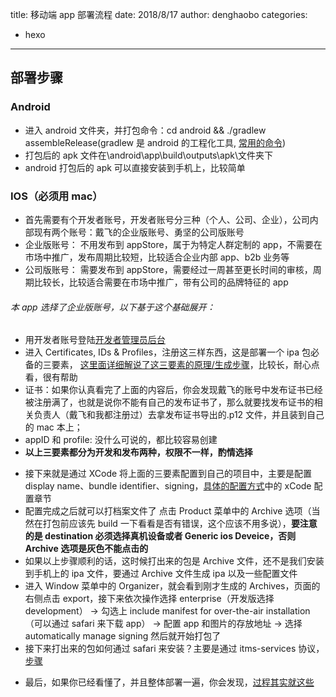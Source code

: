 title: 移动端 app 部署流程
date: 2018/8/17
author: denghaobo
categories:

- hexo

---

## 部署步骤

### Android

- 进入 android 文件夹，并打包命令：cd android && ./gradlew assembleRelease(gradlew 是 android 的工程化工具, [常用的命令](https://blog.csdn.net/zhihui_520/article/details/53783347))
- 打包后的 apk 文件在\android\app\build\outputs\apk\文件夹下
- android 打包后的 apk 可以直接安装到手机上，比较简单

### IOS（必须用 mac）

- 首先需要有个开发者账号，开发者账号分三种（个人、公司、企业），公司内部现有两个账号：戴飞的企业版账号、勇坚的公司版账号
- 企业版账号： 不用发布到 appStore，属于为特定人群定制的 app，不需要在市场中推广，发布周期比较短，比较适合企业内部 app、b2b 业务等
- 公司版账号： 需要发布到 appStore，需要经过一周甚至更长时间的审核，周期比较长，比较适合需要在市场中推广，带有公司的品牌特征的 app

###### 本 app 选择了企业版账号，以下基于这个基础展开：

- 用开发者账号登陆[开发者管理员后台](https://developer.apple.com/account/)
- 进入 Certificates, IDs & Profiles，注册这三样东西，这是部署一个 ipa 包必备的三要素， [这里面详细解说了这三要素的原理/生成步骤](https://www.cnblogs.com/A--G/p/4627590.html)，比较长，耐心点看，很有帮助
- 证书：如果你认真看完了上面的内容后，你会发现戴飞的账号中发布证书已经被注册满了，也就是说你不能有自己的发布证书了，那么就要找发布证书的相关负责人（戴飞和我都注册过）去拿发布证书导出的.p12 文件，并且装到自己的 mac 本上；
- appID 和 profile: 没什么可说的，都比较容易创建
- **以上三要素都分为开发和发布两种，权限不一样，酌情选择**

* 接下来就是通过 XCode 将上面的三要素配置到自己的项目中，主要是配置 display name、bundle identifier、signing，[具体的配置方式](https://www.jianshu.com/p/c8e86f62687a)中的 xCode 配置章节
* 配置完成之后就可以打档案文件了 点击 Product 菜单中的 Archive 选项（当然在打包前应该先 build 一下看看是否有错误，这个应该不用多说），**要注意的是 destination 必须选择真机设备或者 Generic ios Deveice，否则 Archive 选项是灰色不能点击的**
* 如果以上步骤顺利的话，这时候打出来的包是 Archive 文件，还不是我们安装到手机上的 ipa 文件，要通过 Archive 文件生成 ipa 以及一些配置文件
* 进入 Window 菜单中的 Organizer，就会看到刚才生成的 Archives，页面的右侧点击 export，接下来依次操作选择 enterprise（开发版选择 development） -> 勾选上 include manifest for over-the-air installation（可以通过 safari 来下载 app）
  -> 配置 app 和图片的存放地址 -> 选择 automatically manage signing 然后就开始打包了
* 接下来打出来的包如何通过 safari 来安装？主要是通过 itms-services 协议，[步骤](https://www.cnblogs.com/xiaoc1314/p/5952555.html)

- 最后，如果你已经看懂了，并且整体部署一遍，你会发现，[过程其实就这些](https://www.jianshu.com/p/e7b302486186)
